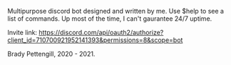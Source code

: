 Multipurpose discord bot designed and written by me. Use $help to see a list of commands. Up most of the time, I can't gaurantee 24/7 uptime.

Invite link: https://discord.com/api/oauth2/authorize?client_id=710700921952141393&permissions=8&scope=bot

Brady Pettengill, 2020 - 2021.
